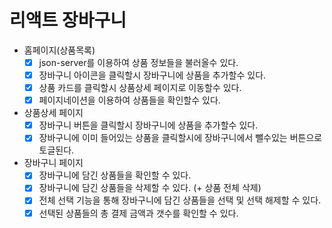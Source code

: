 # 리액트 장바구니

- 홈페이지(상품목록)
  - [x] json-server를 이용하여 상품 정보들을 불러올수 있다.
  - [x] 장바구니 아이콘을 클릭할시 장바구니에 상품을 추가할수 있다.
  - [x] 상품 카드를 클릭할시 상품상세 페이지로 이동할수 있다.
  - [x] 페이지네이션을 이용하여 상품들을 확인할수 있다.
- 상품상세 페이지
  - [x] 장바구니 버튼을 클릭할시 장바구니에 상품을 추가할수 있다.
  - [x] 장바구니에 이미 들어있는 상품을 클릭할시에 장바구니에서 뺄수있는 버튼으로 토글된다.
- 장바구니 페이지
  - [x] 장바구니에 담긴 상품들을 확인할 수 있다.
  - [x] 장바구니에 담긴 상품들을 삭제할 수 있다. (+ 상품 전체 삭제)
  - [x] 전체 선택 기능을 통해 장바구니에 담긴 상품들을 선택 및 선택 해제할 수 있다.
  - [x] 선택된 상품들의 총 결제 금액과 갯수를 확인할 수 있다.
